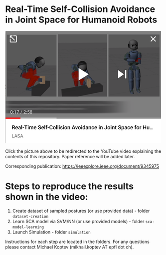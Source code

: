 # Real-Time Self-Collision Avoidance in Joint Space for Humanoid Robots
[![Corresponding video](https://github.com/epfl-lasa/Joint-Space-SCA/blob/main/simulation/frontpic.png?raw=true)](https://www.youtube.com/watch?v=u3lTwFZFicY)

Click the picture above to be redirected to the YouTube video explaining the contents of this repository. Paper reference will be added later.

Corresponding publication: https://ieeexplore.ieee.org/document/9345975

# Steps to reproduce the results shown in the video:
1. Create dataset of sampled postures (or use provided data) - folder `dataset-creation`
2. Learn SCA model via SVM/NN (or use provided models)  - folder `sca-model-learning`
3. Launch Simulation - folder `simulation`

Instructions for each step are located in the folders. For any questions please contact Michael Koptev (mikhail.koptev AT epfl dot ch).
